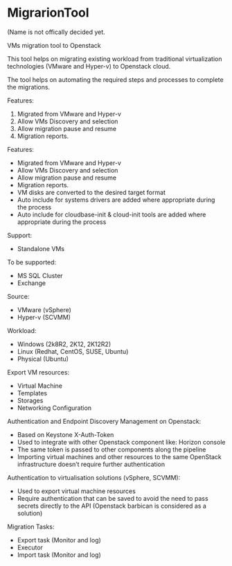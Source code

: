 # MigrarionTool 
(Name is not offically decided yet.

VMs migration tool to Openstack

This tool helps on migrating existing workload from traditional virtualization technologies (VMware and Hyper-v) to Openstack cloud.

The tool helps on automating the required steps and processes to complete the migrations.

Features:
1. Migrated from VMware and Hyper-v
2. Allow VMs Discovery and selection
3. Allow migration pause and resume
4. Migration reports.

Features:
 - Migrated from VMware and Hyper-v
 - Allow VMs Discovery and selection
 - Allow migration pause and resume
 - Migration reports.
 - VM disks are converted to the desired target format 
 - Auto include for systems drivers are added where appropriate during the process
 - Auto include for cloudbase-init & cloud-init tools are added where appropriate during the process

Support:
 - Standalone VMs

To be supported:
 - MS SQL Cluster
 - Exchange

Source:
 - VMware (vSphere)
 - Hyper-v (SCVMM)

Workload:
 - Windows (2k8R2, 2K12, 2K12R2)
 - Linux (Redhat, CentOS, SUSE, Ubuntu)
 - Physical (Ubuntu)

Export VM resources:
 - Virtual Machine
 - Templates
 - Storages
 - Networking Configuration

Authentication and Endpoint Discovery Management on Openstack:
 - Based on Keystone X-Auth-Token
 - Used to integrate with other Openstack component like: Horizon console
 - The same token is passed to other components along the pipeline
 - Importing virtual machines and other resources to the same OpenStack infrastructure doesn’t require further authentication

Authentication to virtualisation solutions (vSphere, SCVMM):
 - Used to export virtual machine resources
 - Require authentication that can be saved to avoid the need to pass secrets directly to the API (Openstack barbican is considered as a solution)

Migration Tasks:
- Export task (Monitor and log)
- Executor 
- Import task (Monitor and log)



